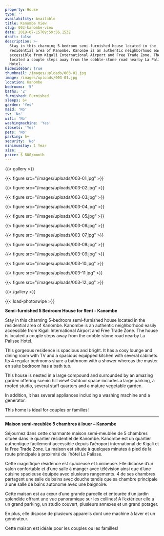```yaml
---
property: House
type: ''
availability: Available
title: Kanombe View
slug: 003-kanombe-view
date: 2019-07-15T09:59:56.153Z
draft: false
description: >-
  Stay in this charming 5-bedroom semi-furnished house located in the
  residential area of Kanombe. Kanombe is an authentic neighborhood easily
  accessible from Kigali International Airport and Free Trade Zone. The house is
  located a couple steps away from the cobble-stone road nearby La Palisse
  Hotel. 
hidesidebar: true
thumbnail: /images/uploads/003-01.jpg
image: /images/uploads/003-01.jpg
location: Kanombe
bedrooms: '5'
baths: '2'
furnished: Furnished
sleeps: 6+
garden: 'Yes'
maid: 'No'
tv: 'No'
wifi: 'No'
washingmachine: 'Yes'
closets: 'Yes'
pets: 'No'
parking: 6+
security: 'No'
minimumstay: 1 Year
size: __
price: $ 800/month
---
```

{{< gallery >}}

{{< figure src="/images/uploads/003-01.jpg" >}}

{{< figure src="/images/uploads/003-02.jpg" >}}

{{< figure src="/images/uploads/003-03.jpg" >}}

{{< figure src="/images/uploads/003-04.jpg" >}}

{{< figure src="/images/uploads/003-05.jpg" >}}

{{< figure src="/images/uploads/003-06.jpg" >}}

{{< figure src="/images/uploads/003-07.jpg" >}}

{{< figure src="/images/uploads/003-08.jpg" >}}

{{< figure src="/images/uploads/003-09.jpg" >}}

{{< figure src="/images/uploads/003-10.jpg" >}}

{{< figure src="/images/uploads/003-11.jpg" >}}

{{< figure src="/images/uploads/003-12.jpg" >}}

{{< /gallery >}}

{{< load-photoswipe >}}

**Semi-furnished 5 Bedroom House for Rent - Kanombe**

Stay in this charming 5-bedroom semi-furnished house located in the residential area of Kanombe. Kanombe is an authentic neighborhood easily accessible from Kigali International Airport and Free Trade Zone. The house is located a couple steps away from the cobble-stone road nearby La Palisse Hotel. 

This gorgeous residence is spacious and bright. It has a cosy lounge and dining room with TV and a spacious equipped kitchen with several cabinets. Its 4 regular bedrooms share a bathroom with a shower whereas the master en suite bedroom has a bath tub.

This house is nested in a large compound and surrounded by an amazing garden offering scenic hill view! Outdoor space includes a large parking, a roofed studio, several staff quarters and a mature vegetable garden.

In addition, it has several appliances including  a washing machine and a generator.

This home is ideal for couples or families!

- - -

**Maison semi-meublée 5 chambres à louer – Kanombe**

Séjournez dans cette charmante maison semi-meublée de 5 chambres située dans le quartier résidentiel de Kanombe. Kanombe est un quartier authentique facilement accessible depuis l’aéroport international de Kigali et la Free Trade Zone. La maison est située à quelques minutes à pied de la route principale à proximité de l’hôtel La Palisse.

Cette magnifique résidence est spacieuse et lumineuse. Elle dispose d’un salon confortable et d’une salle à manger avec télévision ainsi que d’une cuisine spacieuse équipée avec plusieurs rangements. 4 de ses chambres partagent une salle de bains avec douche tandis que sa chambre principale a une salle de bains autonome avec une baignoire.

Cette maison est au cœur d’une grande parcelle et entourée d’un jardin splendide offrant une vue panoramique sur les collines! A l’extérieur elle a un grand parking, un studio couvert, plusieurs annexes et un grand potager. 

En plus, elle dispose de plusieurs appareils dont une machine à laver et un générateur.

Cette maison est idéale pour les couples ou les familles!
